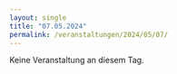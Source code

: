 ```yaml
---
layout: single
title: "07.05.2024"
permalink: /veranstaltungen/2024/05/07/
---
```


Keine Veranstaltung an diesem Tag.
